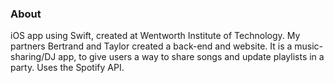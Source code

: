 ### About

iOS app using Swift, created at Wentworth Institute of Technology.  My partners Bertrand and Taylor created a back-end and website.
It is a music-sharing/DJ app, to give users a way to share songs and update playlists in a party.  Uses the Spotify API.
